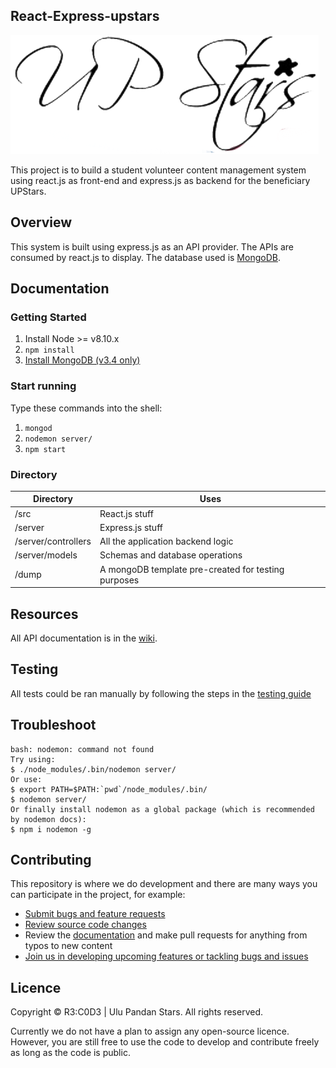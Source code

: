 ## React-Express-upstars
![UPStars](src/components/Misc/logo.png "UPStars Project")

This project is to build a student volunteer content management system using react.js as front-end and express.js as backend for the beneficiary UPStars.

## Overview
This system is built using express.js as an API provider. The APIs are consumed by react.js to display. The database used is [MongoDB](https://www.mongodb.com/).

## Documentation
### Getting Started
1. Install Node >= v8.10.x
2. `npm install`
3. [Install MongoDB (v3.4 only)](https://docs.mongodb.com/manual/administration/install-community/)

### Start running
Type these commands into the shell:

1. `mongod`
2. `nodemon server/`
3. `npm start`

### Directory

|Directory        |    Uses   |
|------------|---------------------|
|/src               |React.js stuff   |
|/server            |Express.js stuff |
|/server/controllers|All the application backend logic |
|/server/models     |Schemas and database operations |
|/dump              |A mongoDB template pre-created for testing purposes |


## Resources

All API documentation is in the [wiki](https://github.com/rootkie/react-express-js-upstars/wiki).

## Testing

All tests could be ran manually by following the steps in the [testing guide](https://github.com/rootkie/react-express-js-upstars/wiki/Testing-Guide)

## Troubleshoot
```
bash: nodemon: command not found
Try using:
$ ./node_modules/.bin/nodemon server/
Or use:
$ export PATH=$PATH:`pwd`/node_modules/.bin/
$ nodemon server/
Or finally install nodemon as a global package (which is recommended by nodemon docs):
$ npm i nodemon -g
```

## Contributing

This repository is where we do development and there are many ways you can participate in the project, for example:

* [Submit bugs and feature requests](https://github.com/rootkie/react-express-js-upstars/issues)
* [Review source code changes](https://github.com/rootkie/react-express-js-upstars/pulls)
* Review the [documentation](https://github.com/rootkie/react-express-js-upstars/wiki) and make pull requests for anything from typos to new content
* [Join us in developing upcoming features or tackling bugs and issues](https://github.com/rootkie/react-express-js-upstars/projects)

## Licence

Copyright &copy; R3:C0D3 | Ulu Pandan Stars. All rights reserved.

Currently we do not have a plan to assign any open-source licence. However, you are still free to use the code to
develop and contribute freely as long as the code is public. 

